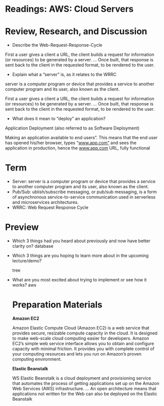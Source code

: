 # Readings: AWS: Cloud Servers

# Review, Research, and Discussion

* Describe the Web-Request-Response-Cycle


First a user gives a client a URL, the client builds a request for information (or resources) to be generated by a server. ... Once built, that response is sent back to the client in the requested format, to be rendered to the user.

* Explain what a “server” is, as it relates to the WRRC

 server is a computer program or device that provides a service to another computer program and its user, also known as the client.
 
First a user gives a client a URL, the client builds a request for information (or resources) to be generated by a server. ... Once built, that response is sent back to the client in the requested format, to be rendered to the user.

* What does it mean to “deploy” an application?

Application Deployment (also referred to as Software Deployment)

Making an application available to end users”. This means that the end user has opened his/her browser, types “www.app.com” and sees the application in production, hence the www.app.com URL, fully functional

# Term

* Server:  server is a computer program or device that provides a service to another computer program and its user, also known as the client.
* Pub/Sub: ublish/subscribe messaging, or pub/sub messaging, is a form of asynchronous service-to-service communication used in serverless and microservices architectures. 
* WRRC: Web Request Response Cycle

# Preview

* Which 3 things had you heard about previously and now have better clarity on?
 database

* Which 3 things are you hoping to learn more about in the upcoming lecture/demo?
 
  tree
* What are you most excited about trying to implement or see how it works?
  aws
  
  # Preparation Materials
  
  **Amazon EC2**
  
  Amazon Elastic Compute Cloud (Amazon EC2) is a web service that provides secure, resizable compute capacity in the cloud. It is designed to make web-scale cloud computing easier for developers. Amazon EC2’s simple web service interface allows you to obtain and configure capacity with minimal friction. It provides you with complete control of your computing resources and lets you run on Amazon’s proven computing environment.
  
  **Elastic Beanstalk**
  
  WS Elastic Beanstalk is a cloud deployment and provisioning service that automates the process of getting applications set up on the Amazon Web Services (AWS) infrastructure. ... An open architecture means that applications not written for the Web can also be deployed on the Elastic Beanstalk
  
